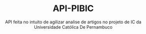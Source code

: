 <h1 align="center">API-PIBIC</h1>

<p align="center">
API feita no intuito de agilizar analise de artigos no projeto de IC da Universidade Católica De Pernambuco
</p>
